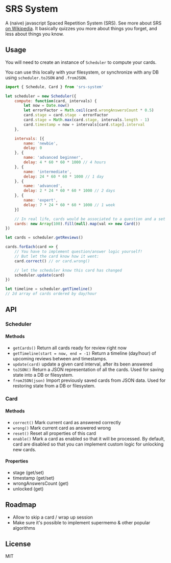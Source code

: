 SRS System
===

A (naive) javascript Spaced Repetition System (SRS).
See more about SRS [on Wikipedia](https://en.wikipedia.org/wiki/Spaced_repetition). It basically quizzes you more about things you forget, and less about things you know.

## Usage

You will need to create an instance of `Scheduler` to compute your cards.

You can use this locally with your filesystem, or synchronize with any DB using `scheduler.toJSON` and `.fromJSON`.

```js
import { Schedule, Card } from 'srs-system'

let scheduler = new Scheduler({
    compute: function(card, intervals) {
        let now = Date.now()
        let errorFactor = Math.ceil(card.wrongAnswersCount * 0.5)
        card.stage = card.stage - errorFactor
        card.stage = Math.max(card.stage, intervals.length - 1)
        card.timestamp = now + intervals[card.stage].interval
    },

    intervals: [{
        name: 'newbie',
        delay: 0 
    }, {
        name: 'advanced beginner',
        delay: 4 * 60 * 60 * 1000 // 4 hours
    }, {
        name: 'intermediate',
        delay: 24 * 60 * 60 * 1000 // 1 day
    }, {
        name: 'advanced',
        delay: 2 * 24 * 60 * 60 * 1000 // 2 days
    }, {
        name: 'expert',
        delay: 7 * 24 * 60 * 60 * 1000 // 1 week
    }]

    // In real life, cards would be associated to a question and a set of answers
    cards: new Array(100).fill(null).map(val => new Card())
})

let cards = scheduler.getReviews()

cards.forEach(card => {
    // You have to implement question/answer logic yourself!
    // But let the card know how it went:
    card.correct() // or card.wrong()

    // let the scheduler know this card has changed
    scheduler.update(card)
})

let timeline = scheduler.getTimeline()
// 2d array of cards ordered by day/hour
```

## API

### Scheduler
#### Methods
- `getCards()` Return all cards ready for review right now
- `getTimeline(start = now, end = -1)` Return a timeline (day/hour) of upcoming reviews between <start> and <end> timestamps.
- `update(card)` update a given card interval, after its been answered
- `toJSON()` Return a JSON representation of all the cards. Used for saving state into a DB or filesystem.
- `fromJSON(json)` Import previously saved cards from JSON data. Used for restoring state from a DB or filesystem.

### Card
#### Methods
- `correct()` Mark current card as answered correctly
- `wrong()` Mark current card as answered wrong
- `reset()` Reset all properties of this card
- `enable()` Mark a card as enabled so that it will be processed. By default, card are disabled so that you can implement custom logic for unlocking new cards.

#### Properties
- stage (get/set)
- timestamp (get/set)
- wrongAnswersCount (get)
- unlocked (get)

## Roadmap
- Allow to skip a card / wrap up session
- Make sure it's possible to implement supermemo & other popular algorithms

## License
MIT